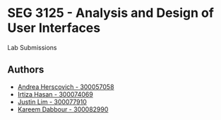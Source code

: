 # SEG 3125 - Analysis and Design of User Interfaces

Lab Submissions

## Authors

- [Andrea Herscovich - 300057058](https://www.github.com/a-herscovich)
- [Irtiza Hasan - 300074069](https://www.github.com/irtiza-h30)
- [Justin Lim - 300077910 ](https://www.github.com/justinlim44)
- [Kareem Dabbour - 300082990](https://www.github.com/kareemdabbour)
